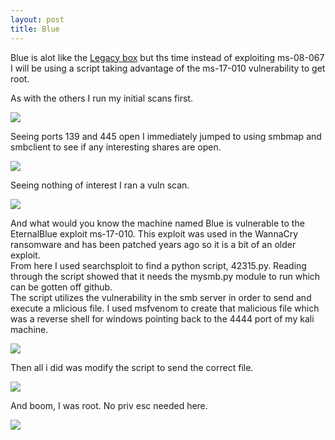 ```yaml
---
layout: post
title: Blue
---
```


<p class="message">
  Blue is alot like the <a href="https://lukej2680.github.io/2020/09/20/legacy/">Legacy box</a> but ths time instead of exploiting ms-08-067 I will be using a script taking advantage of the ms-17-010 vulnerability to get root. 
</p>

As with the others I run my initial scans first.

<img src="https://github.com/lukej2680/lukej2680.github.io/blob/master/_images/blue/scan.png">

Seeing ports 139 and 445 open I immediately jumped to using smbmap and smbclient to see if any interesting shares are open.

<img src="https://github.com/lukej2680/lukej2680.github.io/blob/master/_images/blue/smb_enum.png">

Seeing nothing of interest I ran a vuln scan.

<img src="https://github.com/lukej2680/lukej2680.github.io/blob/master/_images/blue/vuln_scan.png">

And what would you know the machine named Blue is vulnerable to the EternalBlue exploit ms-17-010. This exploit was used in the WannaCry ransomware and has
been patched years ago so it is a bit of an older exploit.\
From here I used searchsploit to find a python script, 42315.py. Reading through the script showed that it needs the mysmb.py module to run which can be gotten
off github.\
The script utilizes the vulnerability in the smb server in order to send and execute a mlicious file. I used msfvenom to create that malicious file which was 
a reverse shell for windows pointing back to the 4444 port of my kali machine.

<img src="https://github.com/lukej2680/lukej2680.github.io/blob/master/_images/blue/script.png">

Then all i did was modify the script to send the correct file.

<img src="https://github.com/lukej2680/lukej2680.github.io/blob/master/_images/blue/mod_script.png">

And boom, I was root. No priv esc needed here.

<img src="https://github.com/lukej2680/lukej2680.github.io/blob/master/_images/blue/root.png">
